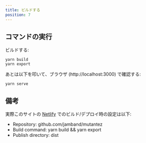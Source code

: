 ```yaml
---
title: ビルドする
position: 7
---
```


## コマンドの実行

ビルドする:

```
yarn build
yarn export
```

あとは以下を叩いて、ブラウザ (http://localhost:3000) で確認する:

```
yarn serve
```

## 備考

実際このサイトの [Netlify](https://www.netlify.com/) でのビルド/デプロイ時の設定は以下:

- Repository: github.com/jamband/mutantez
- Build command: yarn build && yarn export
- Publish directory: dist

